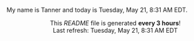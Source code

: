My name is Tanner and today is Tuesday, May 21, 8:31 AM EDT.

<p align="center">This <i>README</i> file is generated <b>every 3 hours</b>!</br>Last refresh: Tuesday, May 21, 8:31 AM EDT<br /></p>
